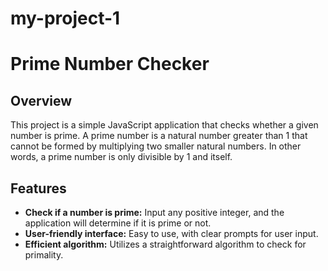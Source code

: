 # my-project-1
# Prime Number Checker

## Overview
This project is a simple JavaScript application that checks whether a given number is prime. A prime number is a natural number greater than 1 that cannot be formed by multiplying two smaller natural numbers. In other words, a prime number is only divisible by 1 and itself.

## Features
- **Check if a number is prime:** Input any positive integer, and the application will determine if it is prime or not.
- **User-friendly interface:** Easy to use, with clear prompts for user input.
- **Efficient algorithm:** Utilizes a straightforward algorithm to check for primality.

